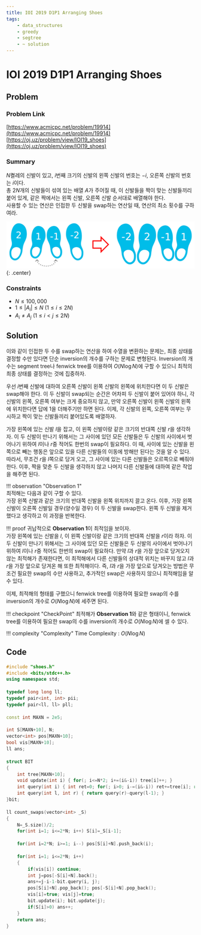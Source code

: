 ```yaml
---
title: IOI 2019 D1P1 Arranging Shoes
tags:
    - data_structures
    - greedy
    - segtree
    - ~ solution
---
```


# IOI 2019 D1P1 Arranging Shoes

## Problem

### Problem Link
[https://www.acmicpc.net/problem/19914](https://www.acmicpc.net/problem/19914)  
[https://oj.uz/problem/view/IOI19_shoes](https://oj.uz/problem/view/IOI19_shoes)

### Summary
$N$켤레의 신발이 있고, $i$번째 크기의 신발의 왼쪽 신발의 번호는 $-i$, 오른쪽 신발의 번호는 $i$이다.  
총 $2N$개의 신발들이 섞여 있는 배열 $A$가 주어질 때, 이 신발들을 짝이 맞는 신발들끼리 붙어 있게, 같은 짝에서는 왼쪽 신발, 오른쪽 신발 순서대로 배열해야 한다.  
사용할 수 있는 연산은 인접한 두 신발을 swap하는 연산일 때, 연산의 최소 횟수를 구하여라.

![image 1](./1.png){: .center}

### Constraints

- $N \le 100,000$
- $1 \le |A_i| \le N$ $(1 \le i \le 2N)$
- $A_i \ne A_j$ $(1 \le i < j \le 2N)$


## Solution

이와 같이 인접한 두 수를 swap하는 연산을 하여 수열을 변환하는 문제는, 최종 상태를 결정할 수만 있다면 단순 inversion의 개수를 구하는 문제로 변형된다.
Inversion의 개수는 segment tree나 fenwick tree를 이용하여 $O(N\log N)$에 구할 수 있으니 최적의 최종 상태를 결정하는 것에 집중하자.

우선 $i$번째 신발에 대하여 오른쪽 신발이 왼쪽 신발의 왼쪽에 위치한다면 이 두 신발은 swap해야 한다.
이 두 신발이 swap되는 순간은 어차피 두 신발이 붙어 있어야 하니, 각 신발의 왼쪽, 오른쪽 여부는 크게 중요하지 않고, 만약 오른쪽 신발이 왼쪽 신발의 왼쪽에 위치한다면 답에 $1$을 더해주기만 하면 된다.
이제, 각 신발의 왼쪽, 오른쪽 여부는 무시하고 짝이 맞는 신발들끼리 붙어있도록 배열하자.

가장 왼쪽에 있는 신발 $l$을 잡고, 이 왼쪽 신발이랑 같은 크기의 반대쪽 신발 $r$을 생각하자.
이 두 신발이 만나기 위해서는 그 사이에 있던 모든 신발들은 두 신발의 사이에서 벗어나기 위하여 $l$이나 $r$중 적어도 한번의 swap이 필요하다.
이 때, 사이에 있는 신발을 왼쪽으로 빼는 행동은 앞으로 있을 다른 신발들의 이동에 방해만 된다는 것을 알 수 있다.
따라서, 무조건 $r$을 $l$쪽으로 당겨 오고, 그 사이에 있는 다른 신발들은 오르쪽으로 빼줘야 한다.
이후, 짝을 맞춘 두 신발을 생각하지 않고 나머지 다른 신발들에 대하여 같은 작업을 해주면 된다.

!!! observation "Observation 1"    
    최적해는 다음과 같이 구할 수 있다.  
    가장 왼쪽 신발과 같은 크기의 반대쪽 신발을 왼쪽 위치까지 끌고 온다.
    이후, 가장 왼쪽 신발이 오른쪽 신발일 경우(양수일 경우) 이 두 신발을 swap한다.
    왼쪽 두 신발을 제거했다고 생각하고 이 과정을 반복한다.

!!! proof
    귀납적으로 **Observation 1**이 최적임을 보이자.  
    가장 왼쪽에 있는 신발을 $l$, 이 왼쪽 신발이랑 같은 크기의 반대쪽 신발을 $r$이라 하자.
    이 두 신발이 만나기 위해서는 그 사이에 있던 모든 신발들은 두 신발의 사이에서 벗어나기 위하여 $l$이나 $r$중 적어도 한번의 swap이 필요하다.
    만약 $l$과 $r$을 가장 앞으로 당겨오지 않는 최적해가 존재한다면, 이 최적해에서 다른 신발들의 상대적 위치는 바꾸지 않고 $l$과 $r$을 가장 앞으로 당겨온 해 또한 최적해이다.
    즉, $l$과 $r$을 가장 앞으로 당겨오는 방법은 무조건 필요한 swap의 수만 사용하고, 추가적인 swap은 사용하지 않으니 최적해임을 알 수 있다.

이제, 최적해의 형태를 구했으니 fenwick tree를 이용하여 필요한 swap의 수를 inversion의 개수로 $O(N\log N)$에 세주면 된다.

!!! checkpoint "CheckPoint"
    최적해가 **Observation 1**와 같은 형태이니, fenwick tree를 이용하여 필요한 swap의 수를 inversion의 개수로 $O(N\log N)$에 셀 수 있다.

!!! complexity "Complexity"
    Time Complexity : $O(N\log N)$

## Code
``` cpp linenums="1"
#include "shoes.h"
#include <bits/stdc++.h>
using namespace std;
 
typedef long long ll;
typedef pair<int, int> pii;
typedef pair<ll, ll> pll;
 
const int MAXN = 2e5;
 
int S[MAXN+10], N;
vector<int> pos[MAXN+10];
bool vis[MAXN+10];
ll ans;

struct BIT
{
	int tree[MAXN+10];
	void update(int i) { for(; i<=N*2; i+=(i&-i)) tree[i]++; }
	int query(int i) { int ret=0; for(; i>0; i-=(i&-i)) ret+=tree[i]; return ret; }
	int query(int l, int r) { return query(r)-query(l-1); }
}bit;
 
ll count_swaps(vector<int> _S)
{
	N=_S.size()/2;
	for(int i=1; i<=2*N; i++) S[i]=_S[i-1];
 
	for(int i=2*N; i>=1; i--) pos[S[i]+N].push_back(i);
 
	for(int i=1; i<=2*N; i++)
	{
		if(vis[i]) continue;
		int j=pos[-S[i]+N].back();
		ans+=j-i-1-bit.query(i, j);
		pos[S[i]+N].pop_back(); pos[-S[i]+N].pop_back();
		vis[i]=true; vis[j]=true;
		bit.update(i); bit.update(j);
		if(S[i]>0) ans++;
	}	
	return ans;
}
```